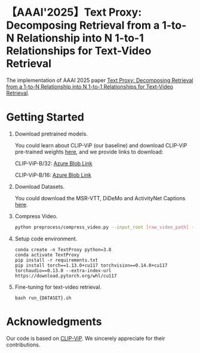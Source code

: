 # 【AAAI'2025】Text Proxy: Decomposing Retrieval from a 1-to-N Relationship into N 1-to-1 Relationships for Text-Video Retrieval
The implementation of AAAI 2025 paper [Text Proxy: Decomposing Retrieval from a 1-to-N Relationship into N 1-to-1 Relationships for Text-Video Retrieval](https://arxiv.org/abs/2410.06618).

# Getting Started

1. Download pretrained models.

   You could learn about CLIP-ViP (our baseline) and download CLIP-ViP pre-trained weights [here](https://github.com/microsoft/XPretrain/tree/main/CLIP-ViP), and we provide links to download:

   CLIP-ViP-B/32: [Azure Blob Link](https://hdvila.blob.core.windows.net/dataset/pretrain_clipvip_base_32.pt?sp=r&st=2023-03-16T05:02:41Z&se=2027-05-31T13:02:41Z&spr=https&sv=2021-12-02&sr=b&sig=91OEG2MuszQmr16N%2Bt%2FLnvlwY3sc9CNhbyxYT9rupw0%3D)

   CLIP-ViP-B/16: [Azure Blob Link](https://hdvila.blob.core.windows.net/dataset/pretrain_clipvip_base_16.pt?sp=r&st=2023-03-16T05:02:05Z&se=2026-07-31T13:02:05Z&spr=https&sv=2021-12-02&sr=b&sig=XNd7fZSsUhW7eesL3hTfYUMiAvCCN3Bys2TadXlWzFU%3D)

2. Download Datasets.

   You could download the MSR-VTT, DiDeMo and ActivityNet Captions [here](https://github.com/ArrowLuo/CLIP4Clip).

3. Compress Video.

   ```bash
   python preprocess/compress_video.py --input_root [raw_video_path] --output_root [compressed_video_path]
   ```

4. Setup code environment.

   ```
   conda create -n TextProxy python=3.8
   conda activate TextProxy
   pip install -r requirements.txt
   pip install torch==1.13.0+cu117 torchvision==0.14.0+cu117 torchaudio==0.13.0 --extra-index-url https://download.pytorch.org/whl/cu117
   ```

5. Fine-tuning for text-video retrieval.

   ```
   bash run_{DATASET}.sh
   ```

# Acknowledgments
Our code is based on [CLIP-ViP](https://github.com/microsoft/XPretrain/tree/main/CLIP-ViP). We sincerely appreciate for their contributions. 

   
